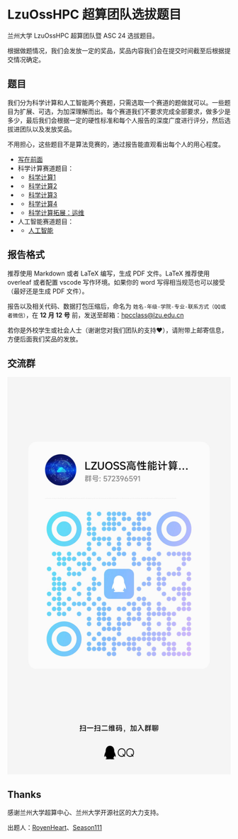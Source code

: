 # LzuOssHPC 超算团队选拔题目

兰州大学 LzuOssHPC 超算团队暨 ASC 24 选拔题目。

根据做题情况，我们会发放一定的奖品，奖品内容我们会在提交时间截至后根据提交情况确定。

## 题目

我们分为科学计算和人工智能两个赛题，只需选取一个赛道的题做就可以。一些题目为扩展、可选，为加深理解而出。每个赛道我们不要求完成全部要求，做多少是多少，最后我们会根据一定的硬性标准和每个人报告的深度广度进行评分，然后选拔进团队以及发放奖品。

不用担心，这些题目不是算法竞赛的，通过报告能直观看出每个人的用心程度。

- [写在前面](./problem-sets/first-of-all.md)
- 科学计算赛道题目：
- - [科学计算1](./problem-sets/sci-1.md)
- - [科学计算2](./problem-sets/sci-2.md)
- - [科学计算3](./problem-sets/sci-3.md)
- - [科学计算4](./problem-sets/sci-4.md)
- - [科学计算拓展：运维](./problem-sets/ops.md)
- 人工智能赛道题目：
- - [人工智能](./problem-sets/ai.md)

## 报告格式

推荐使用 Markdown 或者 LaTeX 编写，生成 PDF 文件。LaTeX 推荐使用 overleaf 或者配置 vscode 写作环境。如果你的 word 写得相当规范也可以接受（最好还是生成 PDF 文件）。

报告以及相关代码、数据打包压缩后，命名为 `姓名-年级-学院-专业-联系方式（QQ或者微信）`，在 **12 月 12 号** 前，发送至邮箱：[hpcclass@lzu.edu.cn](mailto:hpcclass@lzu.edu.cn)

若你是外校学生或社会人士（谢谢您对我们团队的支持❤️），请附带上邮寄信息，方便后面我们奖品的发放。

## 交流群

![](./QQ.jpg)

## Thanks

感谢兰州大学超算中心、兰州大学开源社区的大力支持。

出题人：[RoyenHeart](https://github.com/royenheart)、[Season111](https://github.com/Season111)